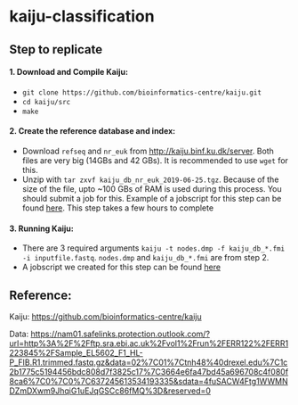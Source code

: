 # kaiju-classification

## Step to replicate
#### 1. Download and Compile Kaiju:
- `git clone https://github.com/bioinformatics-centre/kaiju.git`
- `cd kaiju/src`
- `make`
#### 2. Create the reference database and index:
- Download `refseq` and `nr_euk` from http://kaiju.binf.ku.dk/server. Both files are very big (14GBs and 42 GBs). It is recommended to use `wget` for this.
- Unzip with `tar zxvf kaiju_db_nr_euk_2019-06-25.tgz`. Because of the size of the file, upto ~100 GBs of RAM is used during this process. You should submit a job for this. Example of a jobscript for this step can be found [here](jobscripts/unzip_job.sh). This step takes a few hours to complete
#### 3. Running Kaiju:
- There are 3 required arguments `kaiju -t nodes.dmp -f kaiju_db_*.fmi -i inputfile.fastq`. `nodes.dmp` and `kaiju_db_*.fmi` are from step 2. 
- A jobscript we created for this step can be found [here](jobscripts/running_kaiju_job.sh)


## Reference:
Kaiju:
https://github.com/bioinformatics-centre/kaiju

Data:
https://nam01.safelinks.protection.outlook.com/?url=http%3A%2F%2Fftp.sra.ebi.ac.uk%2Fvol1%2Frun%2FERR122%2FERR1223845%2FSample_EL5602_F1_HL-P_FIB.R1.trimmed.fastq.gz&data=02%7C01%7Ctnh48%40drexel.edu%7C1c2b1775c5194456bdc808d7f3825c17%7C3664e6fa47bd45a696708c4f080f8ca6%7C0%7C0%7C637245613534193335&sdata=4fuSACW4Ftg1WWMNDZmDXwm9JhqiG1uEJqGSCc86fMQ%3D&reserved=0
